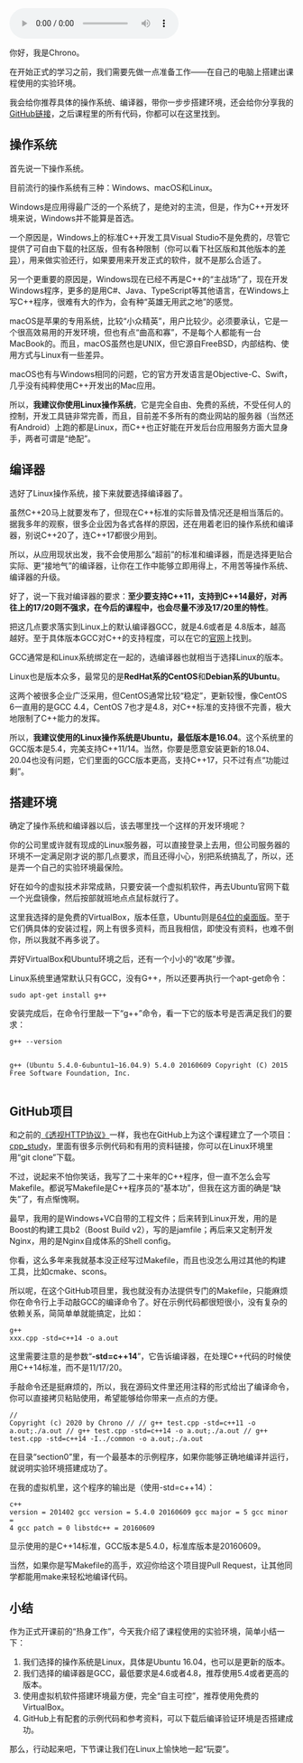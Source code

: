 <audio title="课前准备 _ 搭建实验环境" src="https://static001.geekbang.org/resource/audio/24/e9/247d3663da06a7e26bc4befd800c65e9.mp3" controls="controls"></audio> 
<p>你好，我是Chrono。</p><p>在开始正式的学习之前，我们需要先做一点准备工作——在自己的电脑上搭建出课程使用的实验环境。</p><p>我会给你推荐具体的操作系统、编译器，带你一步步搭建环境，还会给你分享我的<a href="https://github.com/chronolaw/cpp_study">GitHub链接</a>，之后课程里的所有代码，你都可以在这里找到。</p><h2>操作系统</h2><p>首先说一下操作系统。</p><p>目前流行的操作系统有三种：Windows、macOS和Linux。</p><p>Windows是应用得最广泛的一个系统了，是绝对的主流，但是，作为C++开发环境来说，Windows并不能算是首选。</p><p>一个原因是，Windows上的标准C++开发工具Visual Studio不是免费的，尽管它提供了可自由下载的社区版，但有各种限制（你可以看下社区版和其他版本的<a href="https://visualstudio.microsoft.com/zh-hans/vs/compare/">差异</a>），用来做实验还行，如果要用来开发正式的软件，就不是那么合适了。</p><p>另一个更重要的原因是，Windows现在已经不再是C++的“主战场”了，现在开发Windows程序，更多的是用C#、Java、TypeScript等其他语言，在Windows上写C++程序，很难有大的作为，会有种“英雄无用武之地”的感觉。</p><p>macOS是苹果的专用系统，比较“小众精英”，用户比较少。必须要承认，它是一个很高效易用的开发环境，但也有点“曲高和寡”，不是每个人都能有一台MacBook的。而且，macOS虽然也是UNIX，但它源自FreeBSD，内部结构、使用方式与Linux有一些差异。</p><!-- [[[read_end]]] --><p>macOS也有与Windows相同的问题，它的官方开发语言是Objective-C、Swift，几乎没有纯粹使用C++开发出的Mac应用。</p><p>所以，<strong>我建议你使用Linux操作系统</strong>，它是完全自由、免费的系统，不受任何人的控制，开发工具链非常完善，而且，目前差不多所有的商业网站的服务器（当然还有Android）上跑的都是Linux，而C++也正好能在开发后台应用服务方面大显身手，两者可谓是“绝配”。</p><h2>编译器</h2><p>选好了Linux操作系统，接下来就要选择编译器了。</p><p>虽然C++20马上就要发布了，但现在C++标准的实际普及情况还是相当落后的。据我多年的观察，很多企业因为各式各样的原因，还在用着老旧的操作系统和编译器，别说C++20了，连C++17都很少用到。</p><p>所以，从应用现状出发，我不会使用那么“超前”的标准和编译器，而是选择更贴合实际、更“接地气”的编译器，让你在工作中能够立即用得上，不用苦等操作系统、编译器的升级。</p><p>好了，说一下我对编译器的要求：<strong>至少要支持C++11，支持到C++14最好，对再往上的17/20则不强求，在今后的课程中，也会尽量不涉及17/20里的特性</strong>。</p><p>把这几点要求落实到Linux上的默认编译器GCC，就是4.6或者是 4.8版本，越高越好。至于具体版本GCC对C++的支持程度，可以在它的<a href="https://gcc.gnu.org/projects/cxx-status.html">官网</a>上找到。</p><p>GCC通常是和Linux系统绑定在一起的，选编译器也就相当于选择Linux的版本。</p><p>Linux也是版本众多，最常见的是<strong>RedHat系的CentOS</strong>和<strong>Debian系的Ubuntu</strong>。</p><p>这两个被很多企业广泛采用，但CentOS通常比较“稳定”，更新较慢，像CentOS 6一直用的是GCC 4.4，CentOS 7也才是4.8，对C++标准的支持很不完善，极大地限制了C++能力的发挥。</p><p>所以，<strong>我建议使用的Linux操作系统是Ubuntu，最低版本是16.04</strong>。这个系统里的GCC版本是5.4，完美支持C++11/14。当然，你要是愿意安装更新的18.04、20.04也没有问题，它们里面的GCC版本更高，支持C++17，只不过有点“功能过剩”。</p><h2>搭建环境</h2><p>确定了操作系统和编译器以后，该去哪里找一个这样的开发环境呢？</p><p>你的公司里或许就有现成的Linux服务器，可以直接登录上去用，但公司服务器的环境不一定满足刚才说的那几点要求，而且还得小心，别把系统搞乱了，所以，还是弄一个自己的实验环境最保险。</p><p>好在如今的虚拟技术非常成熟，只要安装一个虚拟机软件，再去Ubuntu官网下载一个光盘镜像，然后按部就班地点点鼠标就行了。</p><p>这里我选择的是免费的VirtualBox，版本任意，Ubuntu则是<a href="http://releases.ubuntu.com/16.04/ubuntu-16.04.6-desktop-amd64.iso">64位的桌面版</a>。至于它们俩具体的安装过程，网上有很多资料，而且我相信，即使没有资料，也难不倒你，所以我就不再多说了。</p><p>弄好VirtualBox和Ubuntu环境之后，还有一个小小的“收尾”步骤。</p><p>Linux系统里通常默认只有GCC，没有G++，所以还要再执行一个apt-get命令：</p><pre><code>sudo apt-get install g++
</code></pre><p>安装完成后，在命令行里敲一下“g++”命令，看一下它的版本号是否满足我们的要求：</p><pre><code>g++ --version

g++ (Ubuntu 5.4.0-6ubuntu1~16.04.9) 5.4.0 20160609
Copyright (C) 2015 Free Software Foundation, Inc.
</code></pre><h2>GitHub项目</h2><p>和之前的<a href="https://time.geekbang.org/column/intro/100029001">《透视HTTP协议》</a>一样，我也在GitHub上为这个课程建立了一个项目：<a href="https://github.com/chronolaw/cpp_study">cpp_study</a>，里面有很多示例代码和有用的资料链接，你可以在Linux环境里用“git clone”下载。</p><p>不过，说起来不怕你笑话，我写了二十来年的C++程序，但一直不怎么会写Makefile。都说写Makefile是C++程序员的“基本功”，但我在这方面的确是“缺失”了，有点惭愧啊。</p><p>最早，我用的是Windows+VC自带的工程文件；后来转到Linux开发，用的是Boost的构建工具b2（Boost Build v2），写的是jamfile；再后来又定制开发Nginx，用的是Nginx自成体系的Shell config。</p><p>你看，这么多年来我就基本没正经写过Makefile，而且也没怎么用过其他的构建工具，比如cmake、scons。</p><p>所以呢，在这个GitHub项目里，我也就没有办法提供专门的Makefile，只能麻烦你在命令行上手动敲GCC的编译命令了。好在示例代码都很短很小，没有复杂的依赖关系，简简单单就能搞定，比如：</p><pre><code>g++ xxx.cpp -std=c++14 -o a.out
</code></pre><p>这里需要注意的是参数“<strong>-std=c++14</strong>”，它告诉编译器，在处理C++代码的时候使用C++14标准，而不是11/17/20。</p><p>手敲命令还是挺麻烦的，所以，我在源码文件里还用注释的形式给出了编译命令，你可以直接拷贝粘贴使用，希望能够给你带来一点点的方便。</p><pre><code>// Copyright (c) 2020 by Chrono
//
// g++ test.cpp -std=c++11 -o a.out;./a.out
// g++ test.cpp -std=c++14 -o a.out;./a.out
// g++ test.cpp -std=c++14 -I../common -o a.out;./a.out
</code></pre><p>在目录“section0”里，有一个最基本的示例程序，如果你能够正确地编译并运行，就说明实验环境搭建成功了。</p><p>在我的虚拟机里，这个程序的输出是（使用-std=c++14）：</p><pre><code>c++ version = 201402
gcc version = 5.4.0 20160609
gcc major = 5
gcc minor = 4
gcc patch = 0
libstdc++ = 20160609
</code></pre><p>显示使用的是C++14标准，GCC版本是5.4.0，标准库版本是20160609。</p><p>当然，如果你是写Makefile的高手，欢迎你给这个项目提Pull Request，让其他同学都能用make来轻松地编译代码。</p><h2>小结</h2><p>作为正式开课前的“热身工作”，今天我介绍了课程使用的实验环境，简单小结一下：</p><ol>
<li>我们选择的操作系统是Linux，具体是Ubuntu 16.04，也可以是更新的版本。</li>
<li>我们选择的编译器是GCC，最低要求是4.6或者4.8，推荐使用5.4或者更高的版本。</li>
<li>使用虚拟机软件搭建环境最方便，完全“自主可控”，推荐使用免费的VirtualBox。</li>
<li>GitHub上有配套的示例代码和参考资料，可以下载后编译验证环境是否搭建成功。</li>
</ol><p>那么，行动起来吧，下节课让我们在Linux上愉快地一起“玩耍”。</p><p><img src="https://static001.geekbang.org/resource/image/a1/42/a130365df3f983716977b2e816df7c42.jpg" alt=""></p>